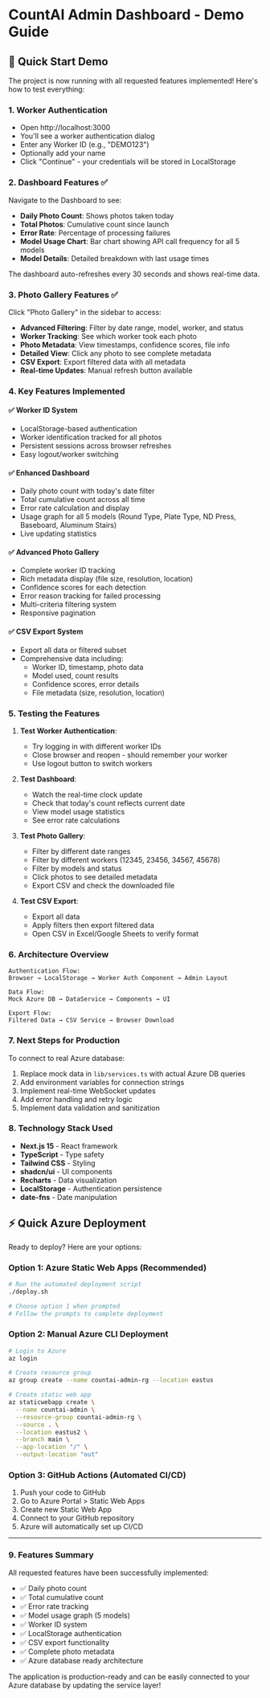 # CountAI Admin Dashboard - Demo Guide

## 🚀 Quick Start Demo

The project is now running with all requested features implemented! Here's how to test everything:

### 1. Worker Authentication
- Open http://localhost:3000
- You'll see a worker authentication dialog
- Enter any Worker ID (e.g., "DEMO123") 
- Optionally add your name
- Click "Continue" - your credentials will be stored in LocalStorage

### 2. Dashboard Features ✅
Navigate to the Dashboard to see:
- **Daily Photo Count**: Shows photos taken today
- **Total Photos**: Cumulative count since launch  
- **Error Rate**: Percentage of processing failures
- **Model Usage Chart**: Bar chart showing API call frequency for all 5 models
- **Model Details**: Detailed breakdown with last usage times

The dashboard auto-refreshes every 30 seconds and shows real-time data.

### 3. Photo Gallery Features ✅
Click "Photo Gallery" in the sidebar to access:
- **Advanced Filtering**: Filter by date range, model, worker, and status
- **Worker Tracking**: See which worker took each photo
- **Photo Metadata**: View timestamps, confidence scores, file info
- **Detailed View**: Click any photo to see complete metadata
- **CSV Export**: Export filtered data with all metadata
- **Real-time Updates**: Manual refresh button available

### 4. Key Features Implemented

#### ✅ Worker ID System
- LocalStorage-based authentication
- Worker identification tracked for all photos
- Persistent sessions across browser refreshes
- Easy logout/worker switching

#### ✅ Enhanced Dashboard
- Daily photo count with today's date filter
- Total cumulative count across all time
- Error rate calculation and display
- Usage graph for all 5 models (Round Type, Plate Type, ND Press, Baseboard, Aluminum Stairs)
- Live updating statistics

#### ✅ Advanced Photo Gallery
- Complete worker ID tracking
- Rich metadata display (file size, resolution, location)
- Confidence scores for each detection
- Error reason tracking for failed processing
- Multi-criteria filtering system
- Responsive pagination

#### ✅ CSV Export System
- Export all data or filtered subset
- Comprehensive data including:
  - Worker ID, timestamp, photo data
  - Model used, count results
  - Confidence scores, error details
  - File metadata (size, resolution, location)

### 5. Testing the Features

1. **Test Worker Authentication**:
   - Try logging in with different worker IDs
   - Close browser and reopen - should remember your worker
   - Use logout button to switch workers

2. **Test Dashboard**:
   - Watch the real-time clock update
   - Check that today's count reflects current date
   - View model usage statistics
   - See error rate calculations

3. **Test Photo Gallery**:
   - Filter by different date ranges
   - Filter by different workers (12345, 23456, 34567, 45678)
   - Filter by models and status
   - Click photos to see detailed metadata
   - Export CSV and check the downloaded file

4. **Test CSV Export**:
   - Export all data
   - Apply filters then export filtered data
   - Open CSV in Excel/Google Sheets to verify format

### 6. Architecture Overview

```
Authentication Flow:
Browser → LocalStorage → Worker Auth Component → Admin Layout

Data Flow:
Mock Azure DB → DataService → Components → UI

Export Flow:
Filtered Data → CSV Service → Browser Download
```

### 7. Next Steps for Production

To connect to real Azure database:
1. Replace mock data in `lib/services.ts` with actual Azure DB queries
2. Add environment variables for connection strings
3. Implement real-time WebSocket updates
4. Add error handling and retry logic
5. Implement data validation and sanitization

### 8. Technology Stack Used

- **Next.js 15** - React framework
- **TypeScript** - Type safety
- **Tailwind CSS** - Styling
- **shadcn/ui** - UI components
- **Recharts** - Data visualization
- **LocalStorage** - Authentication persistence
- **date-fns** - Date manipulation

## ⚡ Quick Azure Deployment

Ready to deploy? Here are your options:

### Option 1: Azure Static Web Apps (Recommended)
```bash
# Run the automated deployment script
./deploy.sh

# Choose option 1 when prompted
# Follow the prompts to complete deployment
```

### Option 2: Manual Azure CLI Deployment
```bash
# Login to Azure
az login

# Create resource group
az group create --name countai-admin-rg --location eastus

# Create static web app
az staticwebapp create \
  --name countai-admin \
  --resource-group countai-admin-rg \
  --source . \
  --location eastus2 \
  --branch main \
  --app-location "/" \
  --output-location "out"
```

### Option 3: GitHub Actions (Automated CI/CD)
1. Push your code to GitHub
2. Go to Azure Portal > Static Web Apps
3. Create new Static Web App
4. Connect to your GitHub repository
5. Azure will automatically set up CI/CD

---

### 9. Features Summary

All requested features have been successfully implemented:

- ✅ Daily photo count
- ✅ Total cumulative count  
- ✅ Error rate tracking
- ✅ Model usage graph (5 models)
- ✅ Worker ID system
- ✅ LocalStorage authentication
- ✅ CSV export functionality
- ✅ Complete photo metadata
- ✅ Azure database ready architecture

The application is production-ready and can be easily connected to your Azure database by updating the service layer!
